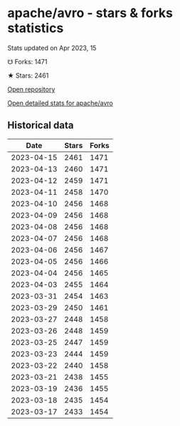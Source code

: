 # apache/avro - stars & forks statistics

Stats updated on Apr 2023, 15

☋ Forks: 1471

★ Stars: 2461

[Open repository](https://github.com/apache/avro)

[Open detailed stats for apache/avro](https://reviewgithub.com/rep/apache/avro)

## Historical data
| Date | Stars | Forks |
|------|-------|-------|
| 2023-04-15 | 2461 | 1471 | 
| 2023-04-13 | 2460 | 1471 | 
| 2023-04-12 | 2459 | 1471 | 
| 2023-04-11 | 2458 | 1470 | 
| 2023-04-10 | 2456 | 1468 | 
| 2023-04-09 | 2456 | 1468 | 
| 2023-04-08 | 2456 | 1468 | 
| 2023-04-07 | 2456 | 1468 | 
| 2023-04-06 | 2456 | 1467 | 
| 2023-04-05 | 2456 | 1466 | 
| 2023-04-04 | 2456 | 1465 | 
| 2023-04-03 | 2455 | 1464 | 
| 2023-03-31 | 2454 | 1463 | 
| 2023-03-29 | 2450 | 1461 | 
| 2023-03-27 | 2448 | 1458 | 
| 2023-03-26 | 2448 | 1459 | 
| 2023-03-25 | 2447 | 1459 | 
| 2023-03-23 | 2444 | 1459 | 
| 2023-03-22 | 2440 | 1458 | 
| 2023-03-21 | 2438 | 1455 | 
| 2023-03-19 | 2436 | 1455 | 
| 2023-03-18 | 2435 | 1454 | 
| 2023-03-17 | 2433 | 1454 | 

